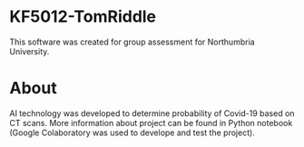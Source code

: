 # KF5012-TomRiddle

This software was created for group assessment for Northumbria University.

# About
AI technology was developed to determine probability of Covid-19 based on CT scans.
More information about project can be found in Python notebook (Google Colaboratory was used to develope and test the project).
